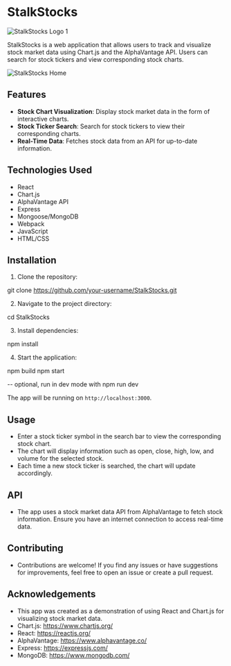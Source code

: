 # StalkStocks

![StalkStocks Logo 1](https://github.com/StalkStocks/.github/assets/21320155/de8afeac-9d54-4cac-8b2e-bc60907648bd)


StalkStocks is a web application that allows users to track and visualize stock market data using Chart.js and the AlphaVantage API. Users can search for stock tickers and view corresponding stock charts.

![StalkStocks Home](https://github.com/StalkStocks/.github/assets/21320155/ef3c93b3-5835-423e-95d7-bfd537aac11c)

## Features

- **Stock Chart Visualization**: Display stock market data in the form of interactive charts.
- **Stock Ticker Search**: Search for stock tickers to view their corresponding charts.
- **Real-Time Data**: Fetches stock data from an API for up-to-date information.

## Technologies Used

- React
- Chart.js
- AlphaVantage API
- Express
- Mongoose/MongoDB
- Webpack
- JavaScript
- HTML/CSS

## Installation

1. Clone the repository:

git clone https://github.com/your-username/StalkStocks.git

2. Navigate to the project directory:

cd StalkStocks

3. Install dependencies:

npm install

4. Start the application:

npm build
npm start

-- optional, run in dev mode with npm run dev

The app will be running on `http://localhost:3000`.

## Usage 

- Enter a stock ticker symbol in the search bar to view the corresponding stock chart.
- The chart will display information such as open, close, high, low, and volume for the selected stock.
- Each time a new stock ticker is searched, the chart will update accordingly.

## API

- The app uses a stock market data API from AlphaVantage to fetch stock information. Ensure you have an internet connection to access real-time data.

## Contributing

- Contributions are welcome! If you find any issues or have suggestions for improvements, feel free to open an issue or create a pull request.

## Acknowledgements 

- This app was created as a demonstration of using React and Chart.js for visualizing stock market data.
- Chart.js: https://www.chartjs.org/
- React: https://reactjs.org/
- AlphaVantage: https://www.alphavantage.co/
- Express: https://expressjs.com/
- MongoDB: https://www.mongodb.com/
